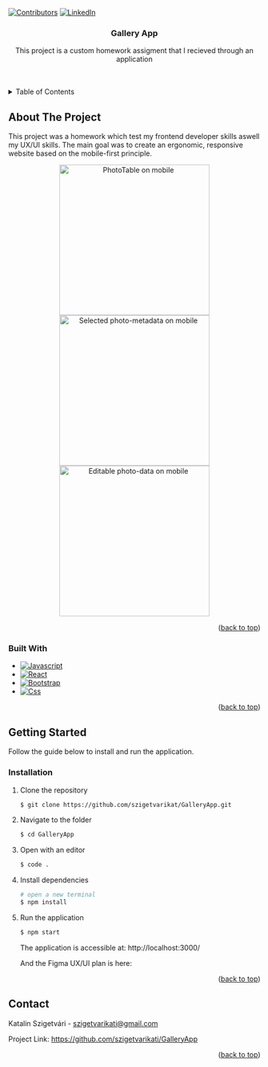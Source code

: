 <a name="readme-top"></a>

[![Contributors][contributors-shield]][contributors-url]
[![LinkedIn][linkedin-shield]][linkedin-url]

<h3 align="center">Gallery App</h3>

  <p align="center">
    This project is a custom homework assigment that I recieved through an application
    <br />
    <br />
    <br />


  </p>
</div>

<!-- TABLE OF CONTENTS -->
<details>
  <summary>Table of Contents</summary>
  <ol>
    <li>
      <a href="#about-the-project">About The Project</a>
      <ul>
        <li><a href="#built-with">Built With</a></li>
      </ul>
    </li>
    <li>
      <a href="#getting-started">Getting Started</a>
      <ul>
        <li><a href="#installation">Installation</a></li>
      </ul>
    </li>
    <li><a href="#contact">Contact</a></li>
  </ol>
</details>

<!-- ABOUT THE PROJECT -->

## About The Project

This project was a homework which test my frontend developer skills aswell my UX/UI skills.
The main goal was to create an ergonomic, responsive website based on the mobile-first principle.

<p align="center">
  <img src="https://i.imgur.com/TSMEKIJ.png" alt="PhotoTable on mobile" width=300px>
  <img src="https://i.imgur.com/uQNYPsg.png" alt="Selected photo-metadata on mobile"width=300px>
   <img src="https://i.imgur.com/s9TNiEF.png" alt="Editable photo-data on mobile"width=300px>
</p>
<p align="right">(<a href="#readme-top">back to top</a>)</p>

### Built With

- [![Javascript][Javascript]][Javascript-url]
- [![React][React.js]][React-url]
- [![Bootstrap][Bootstrap.com]][Bootstrap-url]
- [![Css][Css.com]][Css-url]

<p align="right">(<a href="#readme-top">back to top</a>)</p>

<!-- GETTING STARTED -->

[product-main]: images/screenshot.png

## Getting Started

Follow the guide below to install and run the application.

### Installation

1. Clone the repository
   ```sh
   $ git clone https://github.com/szigetvarikat/GalleryApp.git
   ```
2. Navigate to the folder
   ```sh
   $ cd GalleryApp
   ```
3. Open with an editor
   ```sh
   $ code .
   ```
4. Install dependencies
   ```sh
   # open a new terminal
   $ npm install
   ```
5. Run the application

   ```sh
   $ npm start
   ```

   The application is accessible at: http://localhost:3000/

   And the Figma UX/UI plan is here:

<p align="right">(<a href="#readme-top">back to top</a>)</p>

<!-- CONTACT -->

## Contact

Katalin Szigetvári - szigetvarikati@gmail.com

Project Link: https://github.com/szigetvarikati/GalleryApp

<p align="right">(<a href="#readme-top">back to top</a>)</p>

<!-- MARKDOWN LINKS & IMAGES -->
<!-- https://www.markdownguide.org/basic-syntax/#reference-style-links -->

[contributors-shield]: https://img.shields.io/github/contributors/szigetvarikati/GalleryApp.svg?style=for-the-badge
[contributors-url]: https://github.com/szigetvarikati/GalleryApp/graphs/contributors
[linkedin-shield]: https://img.shields.io/badge/-LinkedIn-black.svg?style=for-the-badge&logo=linkedin&colorB=555
[linkedin-url]: https://www.linkedin.com/in/katalin-szigetvári-9829519a
[product-main]: https://imgur.com/a/jEvI3mU
[React.js]: https://img.shields.io/badge/React-20232A?style=for-the-badge&logo=react&logoColor=61DAFB
[React-url]: https://reactjs.org/
[Bootstrap.com]: https://img.shields.io/badge/Bootstrap-563D7C?style=for-the-badge&logo=bootstrap&logoColor=white
[Bootstrap-url]: https://getbootstrap.com
[Javascript]: https://img.shields.io/badge/javascript-F7DF1E?style=for-the-badge&logo=typescript&logoColor=white
[Javascript-url]: https://developer.mozilla.org/en-US/docs/Web/JavaScript
[Css.com]: https://img.shields.io/badge/CSS-563D7C?style=for-the-badge&logo=css&logoColor=white

[Css-url]: http://](https://www.w3.org/Style/CSS/Overview.en.html)https://www.w3.org/Style/CSS/Overview.en.html/
